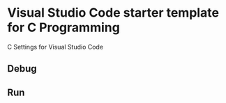 # Visual Studio Code starter template for C Programming
C Settings for Visual Studio Code


## Debug


## Run